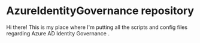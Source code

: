 # AzureIdentityGovernance repository
Hi there!
This is my place where I'm putting all the scripts and config files regarding Azure AD Identity Governance
.
